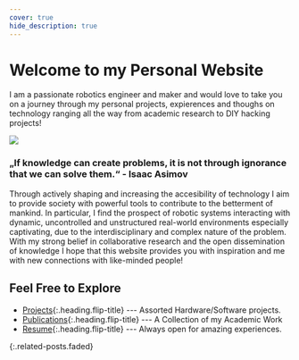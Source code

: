 ```yaml
---
cover: true
hide_description: true
---
```


# Welcome to my Personal Website
I am a passionate robotics engineer and maker and would love to take you on a journey through my personal projects, expierences and thoughs on technology ranging all the way from academic research to DIY hacking projects!

![](/assets/img/amber_portrait.JPG)

### „If knowledge can create problems, it is not through ignorance that we can solve them.“ - Isaac Asimov

Through actively shaping and increasing the accesibility of technology I aim to provide society with powerful tools to contribute to the betterment of mankind. In particular, I find the prospect of robotic systems interacting with dynamic, uncontrolled and unstructured real-world environments especially captivating, due to the interdisciplinary and complex nature of the problem. With my strong belief in collaborative research and the open dissemination of knowledge I hope that this website provides you with inspiration and me with new connections with like-minded people! 
<!-- 
I am interested in nonlinear control, control theory, machine learning, numerical optimization, mechatronics, embedded systems and electronics.  -->
## Feel Free to Explore

<!-- * [Blog]{:.heading.flip-title} --- Just a glimpse into my engineering career. -->
* [Projects]{:.heading.flip-title} --- Assorted Hardware/Software projects.
* [Publications]{:.heading.flip-title} --- A Collection of my Academic Work
* [Resume]{:.heading.flip-title} --- Always open for amazing experiences.

{:.related-posts.faded}

<!-- [blog]: blog/ -->
[projects]: projects/
[publications]: publications/
[resume]: resume/
